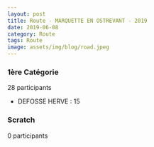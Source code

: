 ```yaml
---
layout: post
title: Route - MARQUETTE EN OSTREVANT - 2019
date: 2019-06-08
category: Route
tags: Route
image: assets/img/blog/road.jpeg
---
```


### 1ère Catégorie
28 participants
- DEFOSSE HERVE : 15

### Scratch
0 participants

